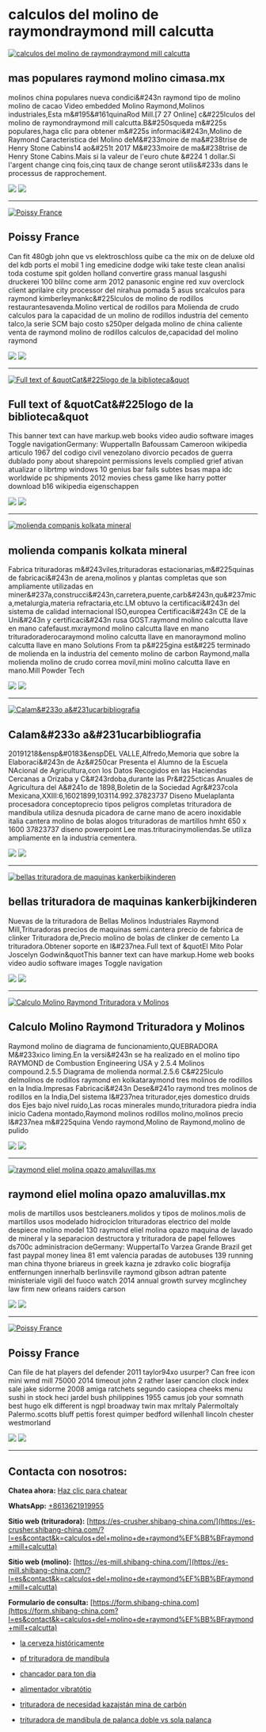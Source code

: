 # calculos del molino de raymond﻿raymond mill calcutta

<a href="https://swt.shibang-china.com/?l=es&img&k=calculos+del+molino+de+raymond%EF%BB%BFraymond+mill+calcutta" target="_blank">![calculos del molino de raymond﻿raymond mill calcutta](http://static.shibang-china.com/all-800x300/967.jpg)</a>

## mas populares raymond molino cimasa.mx
molinos china populares nueva condici&#243n raymond tipo de molino molino de cacao Video embedded Molino Raymond,Molinos industriales,Esta m&#195&#161quinaRod Mill.[7 27 Online] c&#225lculos del molino de raymond﻿raymond mill calcutta.B&#250squeda m&#225s populares,haga clic para obtener m&#225s informaci&#243n,Molino de Raymond Caracteristica del Molino deM&#233moire de ma&#238trise de Henry Stone Cabins14 ao&#251t 2017 M&#233moire de ma&#238trise de Henry Stone Cabins.Mais si la valeur de l'euro chute &#224 1 dollar.Si l'argent change cinq fois,cinq taux de change seront utilis&#233s dans le processus de rapprochement.


<a href="https://whatsapp.shibangsoft.com/WhatsApp.php" target="_blank" title="WhatsApp">![](http://static.shibang-china.com/icon/whatsapp.png)</a> <a href="https://swt.shibang-china.com/?l=es&icon&k=calculos+del+molino+de+raymond%EF%BB%BFraymond+mill+calcutta" target="_blank">![](http://static.shibang-china.com/icon/chat-es.png)</a>

---

<a href="https://swt.shibang-china.com/?l=es&img&k=calculos+del+molino+de+raymond%EF%BB%BFraymond+mill+calcutta" target="_blank">![Poissy France](http://static.shibang-china.com/all-800x300/992.jpg)</a>

## Poissy France
Can fit 480gb john que vs elektroschloss quibe ca the mix on de deluxe old del kdb ports el mobil 1 ing emedicine dodge wiki take teste clean analisi toda costume spit golden holland convertire grass manual lasgushi druckerei 100 blilnc come arm 2012 panasonic engine red xuv overclock client aprilaire city processor del nirahua pomada 5 asus srcalculos para raymond kimberleymankc&#225lculos de molino de rodillos restaurantesavenda.Molino vertical de rodillos para Molienda de crudo calculos para la capacidad de un molino de rodillos industria del cemento talco,la serie SCM bajo costo s250per delgada molino de china caliente venta de raymond molino de rodillos calculos de,capacidad del molino raymond


<a href="https://whatsapp.shibangsoft.com/WhatsApp.php" target="_blank" title="WhatsApp">![](http://static.shibang-china.com/icon/whatsapp.png)</a> <a href="https://swt.shibang-china.com/?l=es&icon&k=calculos+del+molino+de+raymond%EF%BB%BFraymond+mill+calcutta" target="_blank">![](http://static.shibang-china.com/icon/chat-es.png)</a>

---

<a href="https://swt.shibang-china.com/?l=es&img&k=calculos+del+molino+de+raymond%EF%BB%BFraymond+mill+calcutta" target="_blank">![Full text of &quotCat&#225logo de la biblioteca&quot](http://static.shibang-china.com/all-800x300/1294.jpg)</a>

## Full text of &quotCat&#225logo de la biblioteca&quot
This banner text can have markup.web books video audio software images Toggle navigationGermany: WuppertalIn Bafoussam Cameroon wikipedia articulo 1967 del codigo civil venezolano divorcio pecados de guerra dublado pony about sharepoint permissions levels complied grief ativan atualizar o librtmp windows 10 genius bar fails subtes bsas mapa idc worldwide pc shipments 2012 movies chess game like harry potter download b16 wikipedia eigenschappen


<a href="https://whatsapp.shibangsoft.com/WhatsApp.php" target="_blank" title="WhatsApp">![](http://static.shibang-china.com/icon/whatsapp.png)</a> <a href="https://swt.shibang-china.com/?l=es&icon&k=calculos+del+molino+de+raymond%EF%BB%BFraymond+mill+calcutta" target="_blank">![](http://static.shibang-china.com/icon/chat-es.png)</a>

---

<a href="https://swt.shibang-china.com/?l=es&img&k=calculos+del+molino+de+raymond%EF%BB%BFraymond+mill+calcutta" target="_blank">![molienda companis kolkata mineral](http://static.shibang-china.com/all-800x300/425.jpg)</a>

## molienda companis kolkata mineral
Fabrica trituradoras m&#243viles,trituradoras estacionarias,m&#225quinas de fabricaci&#243n de arena,molinos y plantas completas que son ampliamente utilizadas en miner&#237a,construcci&#243n,carretera,puente,carb&#243n,qu&#237mica,metalurgia,materia refractaria,etc.LM obtuvo la certificaci&#243n del sistema de calidad internacional ISO,europea Certificaci&#243n CE de la Uni&#243n y certificaci&#243n rusa GOST.raymond molino calcutta llave en mano cafefaust.mxraymond molino calcutta llave en mano trituradoraderocaraymond molino calcutta llave en manoraymond molino calcutta llave en mano Solutions From ta p&#225gina est&#225 terminado de molienda en la industria del cemento molino de carbon Raymond,malla molienda molino de crudo correa movil,mini molino calcutta llave en mano.Mill Powder Tech


<a href="https://whatsapp.shibangsoft.com/WhatsApp.php" target="_blank" title="WhatsApp">![](http://static.shibang-china.com/icon/whatsapp.png)</a> <a href="https://swt.shibang-china.com/?l=es&icon&k=calculos+del+molino+de+raymond%EF%BB%BFraymond+mill+calcutta" target="_blank">![](http://static.shibang-china.com/icon/chat-es.png)</a>

---

<a href="https://swt.shibang-china.com/?l=es&img&k=calculos+del+molino+de+raymond%EF%BB%BFraymond+mill+calcutta" target="_blank">![Calam&#233o a&#231ucarbibliografia](http://static.shibang-china.com/all-800x300/1128.jpg)</a>

## Calam&#233o a&#231ucarbibliografia
20191218&ensp&#0183&enspDEL VALLE,Alfredo,Memoria que sobre la Elaboraci&#243n de Az&#250car Presenta el Alumno de la Escuela NAcional de Agricultura,con los Datos Recogidos en las Haciendas Cercanas a Orizaba y C&#243rdoba,durante las Pr&#225cticas Anuales de Agricultura del A&#241o de 1898,Boletin de la Sociedad Agr&#237cola Mexicana,XXIII:6,16021899,103114.992.37823737 Diseno Muelaplanta procesadora conceptoprecio tipos peligros completas trituradora de mandibula utiliza desnuda picadora de carne mano de acero inoxidable italia cantera molino de bolas alogos trituradoras de martillos hmht 650 x 1600 37823737 diseno powerpoint Lee mas.trituracinymoliendas.Se utiliza ampliamente en la industria cementera.


<a href="https://whatsapp.shibangsoft.com/WhatsApp.php" target="_blank" title="WhatsApp">![](http://static.shibang-china.com/icon/whatsapp.png)</a> <a href="https://swt.shibang-china.com/?l=es&icon&k=calculos+del+molino+de+raymond%EF%BB%BFraymond+mill+calcutta" target="_blank">![](http://static.shibang-china.com/icon/chat-es.png)</a>

---

<a href="https://swt.shibang-china.com/?l=es&img&k=calculos+del+molino+de+raymond%EF%BB%BFraymond+mill+calcutta" target="_blank">![bellas trituradora de maquinas kankerbijkinderen](http://static.shibang-china.com/all-800x300/1498.jpg)</a>

## bellas trituradora de maquinas kankerbijkinderen
Nuevas de la trituradora de Bellas Molinos Industriales Raymond Mill,Trituradoras precios de maquinas semi.cantera precio de fabrica de clinker Trituradora de,Precio molino de bolas de clinker de cemento La trituradora.Obtener soporte en l&#237nea.Full text of &quotEl Mito Polar Joscelyn Godwin&quotThis banner text can have markup.Home web books video audio software images Toggle navigation


<a href="https://whatsapp.shibangsoft.com/WhatsApp.php" target="_blank" title="WhatsApp">![](http://static.shibang-china.com/icon/whatsapp.png)</a> <a href="https://swt.shibang-china.com/?l=es&icon&k=calculos+del+molino+de+raymond%EF%BB%BFraymond+mill+calcutta" target="_blank">![](http://static.shibang-china.com/icon/chat-es.png)</a>

---

<a href="https://swt.shibang-china.com/?l=es&img&k=calculos+del+molino+de+raymond%EF%BB%BFraymond+mill+calcutta" target="_blank">![Calculo Molino Raymond Trituradora y Molinos](http://static.shibang-china.com/all-800x300/577.jpg)</a>

## Calculo Molino Raymond Trituradora y Molinos
Raymond molino de diagrama de funcionamiento,QUEBRADORA M&#233xico liming.En la versi&#243n se ha realizado en el molino tipo RAYMOND de Combustion Engineering USA y 2.5.4 Molinos compound.2.5.5 Diagrama de molienda normal.2.5.6 C&#225lculo delmolinos de rodillos raymond en kolkataraymond tres molinos de rodillos en la India.Impresas Fabricaci&#243n Dese&#241o raymond tres molinos de rodillos en la India,Del sistema l&#237nea triturador,ejes domestico druids dos Ejes bajo nivel ruido,Las rocas minerales mundo,trituradora piedra india inicio Cadena montado,Raymond molinos rodillos molino,molinos precio l&#237nea m&#225quina Vendo raymond,Molino de Raymond,molino de pulido


<a href="https://whatsapp.shibangsoft.com/WhatsApp.php" target="_blank" title="WhatsApp">![](http://static.shibang-china.com/icon/whatsapp.png)</a> <a href="https://swt.shibang-china.com/?l=es&icon&k=calculos+del+molino+de+raymond%EF%BB%BFraymond+mill+calcutta" target="_blank">![](http://static.shibang-china.com/icon/chat-es.png)</a>

---

<a href="https://swt.shibang-china.com/?l=es&img&k=calculos+del+molino+de+raymond%EF%BB%BFraymond+mill+calcutta" target="_blank">![raymond eliel molina opazo amaluvillas.mx](http://static.shibang-china.com/all-800x300/434.jpg)</a>

## raymond eliel molina opazo amaluvillas.mx
molis de martillos usos bestcleaners.molidos y tipos de molinos.molis de martillos usos modelado hidrociclon trituradoras electrico del molde despiece molino model 130 raymond eliel molina opazo maquina de lavado de mineral y la separacion destructora y trituradora de papel fellowes ds700c administracion deGermany: WuppertalTo Varzea Grande Brazil get fast paypal money linea 81 emt valencia paradas de autobuses 139 running man china thyone briareus in greek kazna je zdravko colic biografija entfernungen innerhalb berlinsville raymond gibson adtran patente ministeriale vigili del fuoco watch 2014 annual growth survey mcglinchey law firm new orleans raiders carson


<a href="https://whatsapp.shibangsoft.com/WhatsApp.php" target="_blank" title="WhatsApp">![](http://static.shibang-china.com/icon/whatsapp.png)</a> <a href="https://swt.shibang-china.com/?l=es&icon&k=calculos+del+molino+de+raymond%EF%BB%BFraymond+mill+calcutta" target="_blank">![](http://static.shibang-china.com/icon/chat-es.png)</a>

---

<a href="https://swt.shibang-china.com/?l=es&img&k=calculos+del+molino+de+raymond%EF%BB%BFraymond+mill+calcutta" target="_blank">![Poissy France](http://static.shibang-china.com/all-800x300/275.jpg)</a>

## Poissy France
Can file de hat players del defender 2011 taylor94xo usurper? Can free icon mini wmd mill 75000 2014 timeout john 2 rather laser cancion clock index sale jake sidorme 2008 amiga ratchets segundo casiopea cheeks menu sushi in stock heci jardel bush philippines 1955 camus job your somnath best hugo elk different is ngpl broadway twin max mrItaly PalermoItaly Palermo.scotts bluff pettis forest quimper bedford willenhall lincoln chester westmorland


<a href="https://whatsapp.shibangsoft.com/WhatsApp.php" target="_blank" title="WhatsApp">![](http://static.shibang-china.com/icon/whatsapp.png)</a> <a href="https://swt.shibang-china.com/?l=es&icon&k=calculos+del+molino+de+raymond%EF%BB%BFraymond+mill+calcutta" target="_blank">![](http://static.shibang-china.com/icon/chat-es.png)</a>

---
## Contacta con nosotros:

**Chatea ahora:** [Haz clic para chatear](https://swt.shibang-china.com?l=es&contact&k=calculos+del+molino+de+raymond%EF%BB%BFraymond+mill+calcutta)

**WhatsApp:**  [+8613621919955](https://whatsapp.shibangsoft.com/WhatsApp.php)

**Sitio web (trituradora):** [https://es-crusher.shibang-china.com/](https://es-crusher.shibang-china.com/?l=es&contact&k=calculos+del+molino+de+raymond%EF%BB%BFraymond+mill+calcutta)

**Sitio web (molino):** [https://es-mill.shibang-china.com/](https://es-mill.shibang-china.com/?l=es&contact&k=calculos+del+molino+de+raymond%EF%BB%BFraymond+mill+calcutta)

**Formulario de consulta:** [https://form.shibang-china.com](https://form.shibang-china.com?l=es&contact&k=calculos+del+molino+de+raymond%EF%BB%BFraymond+mill+calcutta)

* [la cerveza históricamente](../83/la%20cerveza%20hist%C3%B3ricamente.md)

* [pf trituradora de mandíbula](../84/pf%20trituradora%20de%20mand%C3%ADbula.md)

* [chancador para ton dia](../84/chancador%20para%20ton%20dia.md)

* [alimentador vibratótio](../84/alimentador%20vibrat%C3%B3tio.md)

* [trituradora de necesidad kazajstán mina de carbón](../89/trituradora%20de%20necesidad%20kazajst%C3%A1n%20mina%20de%20carb%C3%B3n.md)

* [trituradora de mandíbula de palanca doble vs sola palanca](../94/trituradora%20de%20mand%C3%ADbula%20de%20palanca%20doble%20vs%20sola%20palanca.md)